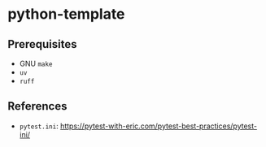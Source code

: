 # python-template

## Prerequisites

* GNU `make`
* `uv`
* `ruff`

## References

* `pytest.ini`: https://pytest-with-eric.com/pytest-best-practices/pytest-ini/
